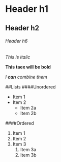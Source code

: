 # Header h1
## Header h2
###### Header h6

*This is italic*

**This taex will be bold**

_I **can** combine them_

##Lists
####Unordered
* Item 1
* Item 2
    * Item 2a
    * Item 2b

####Ordered
1. Item 1
1. Item 2
1. Item 3
    1. Item 3a
    1. Item 3b
